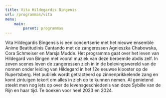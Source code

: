 ```yaml
---
title: Vita Hildegardis Bingenis
url: /programmas/vita
menu:
    main:
        parent: programmas
---
```

Vita Hildegardis Bingensis is een concertserie met het nieuwe ensemble Anime Beatitudinis Cantando met de zangeressen Agnieszka Chabowska, Cora Schmeiser en Marsja Mudde. Het programma gaat over het leven van Hildegard von Bingen met vooral muziek van deze beroemde abdis zelf. In zeven scenes leven de zangeressen zich in in de belevingswereld van de nonnen onder leiding van Hildegard in het 12e eeuwse klooster op de Rupertsberg. Het publiek wordt getracteerd op zinnenprikkelende zang en komt zintuigen tekort om alles in zich op te kunnen nemen. Al genietend steekt men nog iets op over de levensgeschiedenis van deze Sybille van de Rijn en haar tijd. Te boeken voor heel 2023 en 2024.